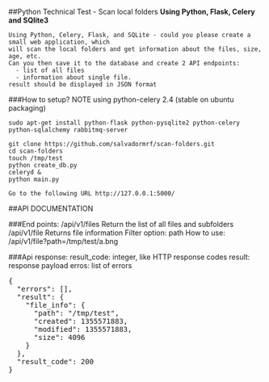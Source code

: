 ##Python Technical Test - Scan local folders
__Using Python, Flask, Celery and SQlite3__

    Using Python, Celery, Flask, and SQLite - could you please create a small web application, which 
    will scan the local folders and get information about the files, size, age, etc. 
    Can you then save it to the database and create 2 API endpoints:
      - list of all files
      - information about single file.
    result should be displayed in JSON format


###How to setup?
    NOTE using python-celery 2.4 (stable on ubuntu packaging)

    sudo apt-get install python-flask python-pysqlite2 python-celery python-sqlalchemy rabbitmq-server
    
    git clone https://github.com/salvadormrf/scan-folders.git
    cd scan-folders
    touch /tmp/test
    python create_db.py 
    celeryd &
    python main.py

    Go to the following URL http://127.0.0.1:5000/

##API DOCUMENTATION

###End points:
    /api/v1/files Return the list of all files and subfolders
    /api/v1/file   Returns file information
        Filter option: path
        How to use: /api/v1/file?path=/tmp/test/a.bng

###Api response:
    result_code: integer, like HTTP response codes
    result: response payload
    erros: list of errors
    
<pre>
{
  "errors": [],
  "result": {
    "file_info": {
      "path": "/tmp/test",
      "created": 1355571883,
      "modified": 1355571883,
      "size": 4096
    }
  },
  "result_code": 200
}
</pre>
